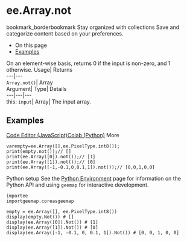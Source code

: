  
#  ee.Array.not 
bookmark_borderbookmark Stay organized with collections  Save and categorize content based on your preferences.
  * On this page
  * [Examples](https://developers.google.com/earth-engine/apidocs/ee-array-not#examples)


On an element-wise basis, returns 0 if the input is non-zero, and 1 otherwise. 
Usage| Returns  
---|---  
`Array.not()`| Array  
Argument| Type| Details  
---|---|---  
this: `input`| Array| The input array.  
## Examples
[Code Editor (JavaScript)](https://developers.google.com/earth-engine/apidocs/ee-array-not#code-editor-javascript-sample)[Colab (Python)](https://developers.google.com/earth-engine/apidocs/ee-array-not#colab-python-sample) More
```
varempty=ee.Array([],ee.PixelType.int8());
print(empty.not());// []
print(ee.Array([0]).not());// [1]
print(ee.Array([1]).not());// [0]
print(ee.Array([-1,-0.1,0,0.1,1]).not());// [0,0,1,0,0]
```
Python setup
See the [ Python Environment](https://developers.google.com/earth-engine/guides/python_install) page for information on the Python API and using `geemap` for interactive development.
```
importee
importgeemap.coreasgeemap
```
```
empty = ee.Array([], ee.PixelType.int8())
display(empty.Not()) # []
display(ee.Array([0]).Not()) # [1]
display(ee.Array([1]).Not()) # [0]
display(ee.Array([-1, -0.1, 0, 0.1, 1]).Not()) # [0, 0, 1, 0, 0]
```

